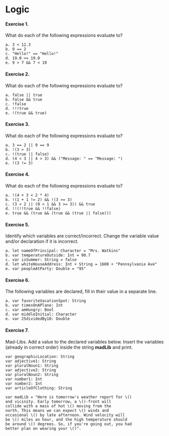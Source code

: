 # Logic

#### Exercise 1.
What do each of the following expressions evaluate to?
```
a. 3 < 12.3
b. 9 == 2
c. "Hello!" == "Hello!"
d. 19.0 >= 19.0
e. 9 > 7 && 7 < 10
```

#### Exercise 2.
What do each of the following expressions evaluate to?
```
a. false || true
b. false && true
c. !false
d. !!!true
e. !(true && true)
```
#### Exercise 3.
What do each of the following expressions evaluate to?
```
a. 3 == 2 || 9 == 9
b. !(3 > 3)
c. !(true || false)
d. (4 < 3 || 4 > 3) && ("Message: " == "Message: ")
e. !(3 != 3)

```
#### Exercise 4.
What do each of the following expressions evaluate to?
```
a. !(4 + 3 < 2 * 4)
b. !(1 + 1 != 2) && !(3 >= 3)
c. (3 < 2 || (0 < 1 && 3 >= 3)) && true
d. !!(!!true && !!false)
e. true && (true && (true && (true || false)))
```
#### Exercise 5.
Identify which variables are correct/incorrect. Change the variable value and/or declaration if it is incorrect.
```
a. let nameOfPrincipal: Character = "Mrs. Watkins"
b. var temperatureOutside: Int = 90.7
c. var isSummer: String = false
d. let whiteHouseAddress: Int + String = 1600 + "Pennsylvania Ave"
e. var peopleAtParty: Double = "95"
```
#### Exercise 6.
The following variables are declared, fill in their value in a separate line.
```
a. var favoriteVacationSpot: String
b. var timesOnAPlane: Int
c. var amHungry: Bool
d. var middleInitial: Character
e. var 25dividedBy10: Double
```

#### Exercise 7.
Mad-Libs. Add a value to the declared variables below. Insert the variables (already in correct order) inside the string  __madLib__ and print.
```
var geographicLocation: String
var adjective1: String
var pluralNoun1: String
var adjective2: String
var pluralNoun2: String
var number1: Int
var number2: Int
var articleOfClothing: String

var madLib = "Here is tomorrow's weather report for \()
and vicinity. Early tomorrow, a \()-front will
collide with a mass of hot \() moving from the
north. This means we can expect \() winds and
occasional \() by late afternoon. Wind velocity will
be \() miles an hour, and the high temperature should
be around \() degrees. So, if you're going out, you had
better plan on wearing your \()".
```
